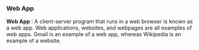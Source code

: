 ### Web App

**Web App** : A client-server program that runs in a web browser is known as a web app. Web applications, websites, and webpages are all examples of web apps. Gmail is an example of a web app, whereas Wikipedia is an example of a website.

